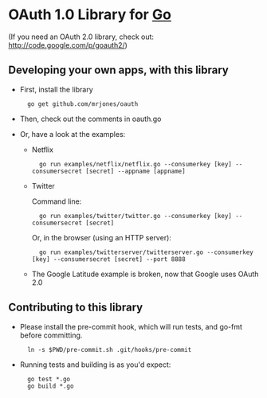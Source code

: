 OAuth 1.0 Library for [Go](http://golang.org)
========================

(If you need an OAuth 2.0 library, check out: http://code.google.com/p/goauth2/)

Developing your own apps, with this library
-------------------------------------------

* First, install the library

        go get github.com/mrjones/oauth

* Then, check out the comments in oauth.go

* Or, have a look at the examples:

    * Netflix

            go run examples/netflix/netflix.go --consumerkey [key] --consumersecret [secret] --appname [appname]

    * Twitter
    
        Command line:

            go run examples/twitter/twitter.go --consumerkey [key] --consumersecret [secret]
            
        Or, in the browser (using an HTTP server):
        
            go run examples/twitterserver/twitterserver.go --consumerkey [key] --consumersecret [secret] --port 8888        

    * The Google Latitude example is broken, now that Google uses OAuth 2.0

Contributing to this library
----------------------------

* Please install the pre-commit hook, which will run tests, and go-fmt before committing.

        ln -s $PWD/pre-commit.sh .git/hooks/pre-commit

* Running tests and building is as you'd expect:

        go test *.go
        go build *.go




